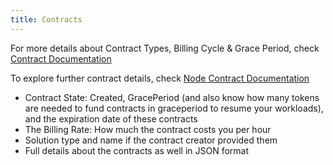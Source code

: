 ```yaml
---
title: Contracts
---
```


For more details about Contract Types, Billing Cycle & Grace Period, check [Contract Documentation](https://manual.grid.tf/tfchain/tfchain.html)
<br />

To explore further contract details, check [Node Contract Documentation](https://manual.grid.tf/playground/contracts_list.html)
<br />

- Contract State: Created, GracePeriod (and also know how many tokens are needed to fund contracts in graceperiod to resume your workloads), and the expiration date of these contracts
- The Billing Rate: How much the contract costs you per hour
- Solution type and name if the contract creator provided them
- Full details about the contracts as well in JSON format

<br />
<br />
